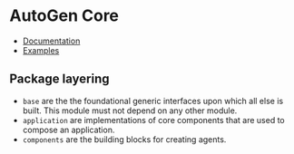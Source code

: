 # AutoGen Core

- [Documentation](http://microsoft.github.io/agnext)
- [Examples](https://github.com/microsoft/agnext/tree/main/python/packages/autogen-core/samples)

## Package layering

- `base` are the the foundational generic interfaces upon which all else is built. This module must not depend on any other module.
- `application` are implementations of core components that are used to compose an application.
- `components` are the building blocks for creating agents.
